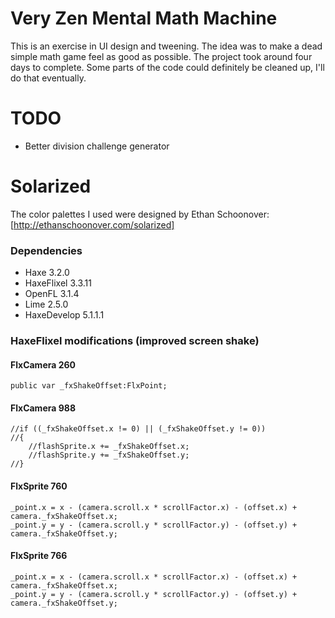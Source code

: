 # Very Zen Mental Math Machine
This is an exercise in UI design and tweening. The idea was to make a dead simple math game feel as good as possible.
The project took around four days to complete. Some parts of the code could definitely be cleaned up, I'll do that eventually.

# TODO
* Better division challenge generator

# Solarized
The color palettes I used were designed by Ethan Schoonover: [http://ethanschoonover.com/solarized]

### Dependencies
* Haxe 3.2.0
* HaxeFlixel 3.3.11
* OpenFL 3.1.4
* Lime 2.5.0
* HaxeDevelop 5.1.1.1

### HaxeFlixel modifications (improved screen shake)
#### FlxCamera 260
```
public var _fxShakeOffset:FlxPoint;
```

#### FlxCamera 988
```
//if ((_fxShakeOffset.x != 0) || (_fxShakeOffset.y != 0))
//{
	//flashSprite.x += _fxShakeOffset.x;
	//flashSprite.y += _fxShakeOffset.y;
//}
```

#### FlxSprite 760
```
_point.x = x - (camera.scroll.x * scrollFactor.x) - (offset.x) + camera._fxShakeOffset.x;
_point.y = y - (camera.scroll.y * scrollFactor.y) - (offset.y) + camera._fxShakeOffset.y;
```

#### FlxSprite 766
```
_point.x = x - (camera.scroll.x * scrollFactor.x) - (offset.x) + camera._fxShakeOffset.x;
_point.y = y - (camera.scroll.y * scrollFactor.y) - (offset.y) + camera._fxShakeOffset.y;
```